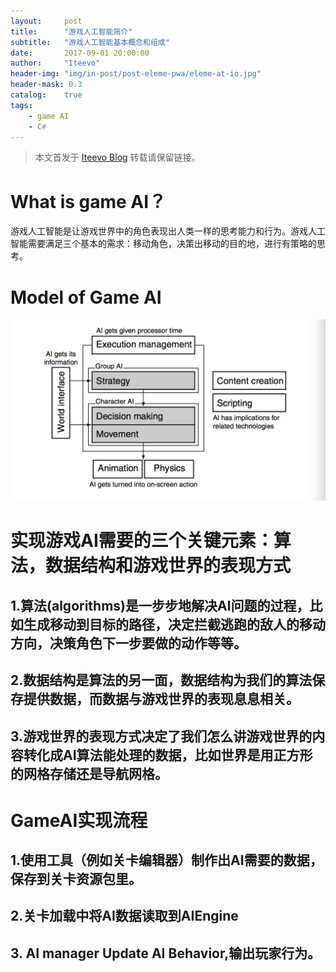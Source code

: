 ```yaml
---
layout:     post
title:      "游戏人工智能简介"
subtitle:   "游戏人工智能基本概念和组成"
date:       2017-09-01 20:00:00
author:     "Iteevo"
header-img: "img/in-post/post-eleme-pwa/eleme-at-io.jpg"
header-mask: 0.3
catalog:    true
tags:
    - game AI
    - C#
---
```


> 本文首发于 [Iteevo Blog](http://iteevo.com/2017/09/01/introduction-to-gameAI) 转载请保留链接。

# What is game AI？

游戏人工智能是让游戏世界中的角色表现出人类一样的思考能力和行为。游戏人工智能需要满足三个基本的需求：移动角色，决策出移动的目的地，进行有策略的思考。

# Model of Game AI 
![](/img/in-post/Introduction_to_game_AI/AI_Model.png)

# 实现游戏AI需要的三个关键元素：算法，数据结构和游戏世界的表现方式

## 1.算法(algorithms)是一步步地解决AI问题的过程，比如生成移动到目标的路径，决定拦截逃跑的敌人的移动方向，决策角色下一步要做的动作等等。
## 2.数据结构是算法的另一面，数据结构为我们的算法保存提供数据，而数据与游戏世界的表现息息相关。
## 3.游戏世界的表现方式决定了我们怎么讲游戏世界的内容转化成AI算法能处理的数据，比如世界是用正方形的网格存储还是导航网格。

# GameAI实现流程

## 1.使用工具（例如关卡编辑器）制作出AI需要的数据，保存到关卡资源包里。
## 2.关卡加载中将AI数据读取到AIEngine
## 3. AI manager Update AI Behavior,输出玩家行为。

